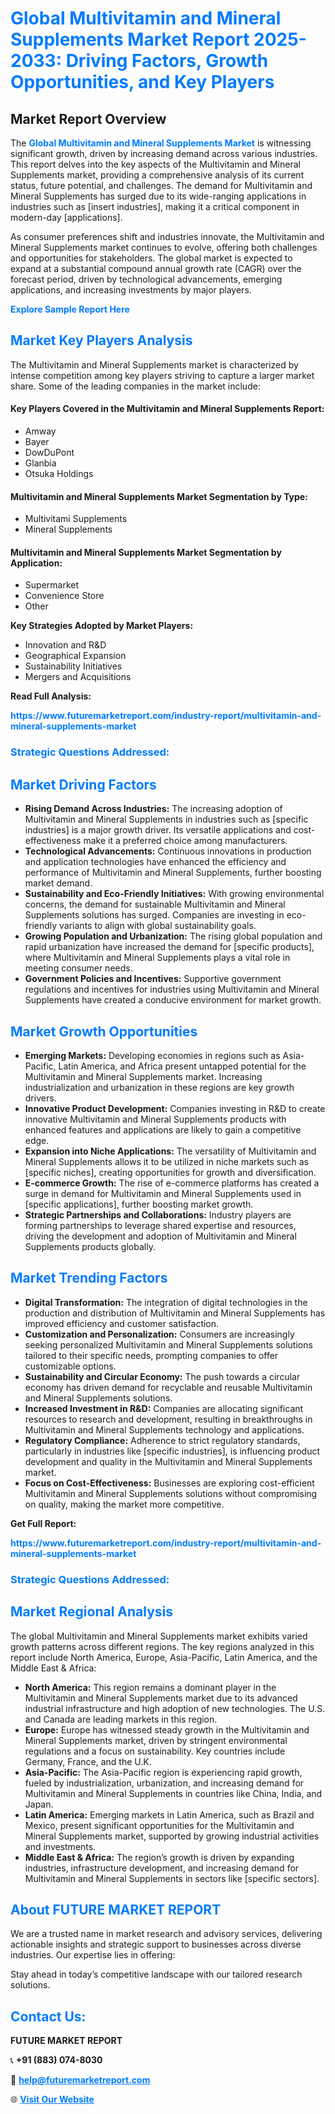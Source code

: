 <h1 style="color: #007BFF;">Global Multivitamin and Mineral Supplements Market Report 2025-2033: Driving Factors, Growth Opportunities, and Key Players</h1>

<section id="overview">
<h2>Market Report Overview</h2>
<p>The <a href="https://www.futuremarketreport.com/industry-report/multivitamin-and-mineral-supplements-market" style="color: #007BFF; text-decoration: none;"><strong>Global Multivitamin and Mineral Supplements Market</strong></a> is witnessing significant growth, driven by increasing demand across various industries. This report delves into the key aspects of the Multivitamin and Mineral Supplements market, providing a comprehensive analysis of its current status, future potential, and challenges. The demand for Multivitamin and Mineral Supplements has surged due to its wide-ranging applications in industries such as [insert industries], making it a critical component in modern-day [applications].</p>
<p>As consumer preferences shift and industries innovate, the Multivitamin and Mineral Supplements market continues to evolve, offering both challenges and opportunities for stakeholders. The global market is expected to expand at a substantial compound annual growth rate (CAGR) over the forecast period, driven by technological advancements, emerging applications, and increasing investments by major players.</p>
</section>

<section id="overview">
<p><a href="https://www.futuremarketreport.com/request-sample/reportId=84836" style="color: #007BFF; text-decoration: none;"><strong>Explore Sample Report Here</strong></a></p>
</section>

<section id="key-players">
<h2 style="color: #007BFF;">Market Key Players Analysis</h2>
<p>The Multivitamin and Mineral Supplements market is characterized by intense competition among key players striving to capture a larger market share. Some of the leading companies in the market include:</p>
<h4>Key Players Covered in the Multivitamin and Mineral Supplements Report:</h4>
<ul><li>Amway</li><li>Bayer</li><li>DowDuPont</li><li>Glanbia</li><li>Otsuka Holdings</li></ul>
<h4>Multivitamin and Mineral Supplements Market Segmentation by Type:</h4>
<ul><li>Multivitami Supplements</li><li>Mineral Supplements</li></ul>

<h4>Multivitamin and Mineral Supplements Market Segmentation by Application:</h4>
<ul><li>Supermarket</li><li>Convenience Store</li><li>Other</li></ul>
<p><strong>Key Strategies Adopted by Market Players:</strong></p>
<ul>
<li>Innovation and R&D</li>
<li>Geographical Expansion</li>
<li>Sustainability Initiatives</li>
<li>Mergers and Acquisitions</li>
</ul>
</section>

<section>
<p><strong>Read Full Analysis: </strong></p><a href="https://www.futuremarketreport.com/industry-report/multivitamin-and-mineral-supplements-market" style="color: #007BFF; text-decoration: none;"><strong>https://www.futuremarketreport.com/industry-report/multivitamin-and-mineral-supplements-market</strong></a>
<h3 style="color: #007BFF;">Strategic Questions Addressed:</h3>
</section>

<section id="driving-factors">
<h2 style="color: #007BFF;">Market Driving Factors</h2>
<ul>
<li><strong>Rising Demand Across Industries:</strong> The increasing adoption of Multivitamin and Mineral Supplements in industries such as [specific industries] is a major growth driver. Its versatile applications and cost-effectiveness make it a preferred choice among manufacturers.</li>
<li><strong>Technological Advancements:</strong> Continuous innovations in production and application technologies have enhanced the efficiency and performance of Multivitamin and Mineral Supplements, further boosting market demand.</li>
<li><strong>Sustainability and Eco-Friendly Initiatives:</strong> With growing environmental concerns, the demand for sustainable Multivitamin and Mineral Supplements solutions has surged. Companies are investing in eco-friendly variants to align with global sustainability goals.</li>
<li><strong>Growing Population and Urbanization:</strong> The rising global population and rapid urbanization have increased the demand for [specific products], where Multivitamin and Mineral Supplements plays a vital role in meeting consumer needs.</li>
<li><strong>Government Policies and Incentives:</strong> Supportive government regulations and incentives for industries using Multivitamin and Mineral Supplements have created a conducive environment for market growth.</li>
</ul>
</section>

<section id="growth-opportunities">
<h2 style="color: #007BFF;">Market Growth Opportunities</h2>
<ul>
<li><strong>Emerging Markets:</strong> Developing economies in regions such as Asia-Pacific, Latin America, and Africa present untapped potential for the Multivitamin and Mineral Supplements market. Increasing industrialization and urbanization in these regions are key growth drivers.</li>
<li><strong>Innovative Product Development:</strong> Companies investing in R&D to create innovative Multivitamin and Mineral Supplements products with enhanced features and applications are likely to gain a competitive edge.</li>
<li><strong>Expansion into Niche Applications:</strong> The versatility of Multivitamin and Mineral Supplements allows it to be utilized in niche markets such as [specific niches], creating opportunities for growth and diversification.</li>
<li><strong>E-commerce Growth:</strong> The rise of e-commerce platforms has created a surge in demand for Multivitamin and Mineral Supplements used in [specific applications], further boosting market growth.</li>
<li><strong>Strategic Partnerships and Collaborations:</strong> Industry players are forming partnerships to leverage shared expertise and resources, driving the development and adoption of Multivitamin and Mineral Supplements products globally.</li>
</ul>
</section>

<section id="trending-factors">
<h2 style="color: #007BFF;">Market Trending Factors</h2>
<ul>
<li><strong>Digital Transformation:</strong> The integration of digital technologies in the production and distribution of Multivitamin and Mineral Supplements has improved efficiency and customer satisfaction.</li>
<li><strong>Customization and Personalization:</strong> Consumers are increasingly seeking personalized Multivitamin and Mineral Supplements solutions tailored to their specific needs, prompting companies to offer customizable options.</li>
<li><strong>Sustainability and Circular Economy:</strong> The push towards a circular economy has driven demand for recyclable and reusable Multivitamin and Mineral Supplements solutions.</li>
<li><strong>Increased Investment in R&D:</strong> Companies are allocating significant resources to research and development, resulting in breakthroughs in Multivitamin and Mineral Supplements technology and applications.</li>
<li><strong>Regulatory Compliance:</strong> Adherence to strict regulatory standards, particularly in industries like [specific industries], is influencing product development and quality in the Multivitamin and Mineral Supplements market.</li>
<li><strong>Focus on Cost-Effectiveness:</strong> Businesses are exploring cost-efficient Multivitamin and Mineral Supplements solutions without compromising on quality, making the market more competitive.</li>
</ul>
</section>

<section>
<p><strong>Get Full Report: </strong></p><a href="https://www.futuremarketreport.com/industry-report/multivitamin-and-mineral-supplements-market" style="color: #007BFF; text-decoration: none;"><strong>https://www.futuremarketreport.com/industry-report/multivitamin-and-mineral-supplements-market</strong></a>
<h3 style="color: #007BFF;">Strategic Questions Addressed:</h3>
</section>


<section id="regional-analysis">
<h2 style="color: #007BFF;">Market Regional Analysis</h2>
<p>The global Multivitamin and Mineral Supplements market exhibits varied growth patterns across different regions. The key regions analyzed in this report include North America, Europe, Asia-Pacific, Latin America, and the Middle East & Africa:</p>
<ul>
<li><strong>North America:</strong> This region remains a dominant player in the Multivitamin and Mineral Supplements market due to its advanced industrial infrastructure and high adoption of new technologies. The U.S. and Canada are leading markets in this region.</li>
<li><strong>Europe:</strong> Europe has witnessed steady growth in the Multivitamin and Mineral Supplements market, driven by stringent environmental regulations and a focus on sustainability. Key countries include Germany, France, and the U.K.</li>
<li><strong>Asia-Pacific:</strong> The Asia-Pacific region is experiencing rapid growth, fueled by industrialization, urbanization, and increasing demand for Multivitamin and Mineral Supplements in countries like China, India, and Japan.</li>
<li><strong>Latin America:</strong> Emerging markets in Latin America, such as Brazil and Mexico, present significant opportunities for the Multivitamin and Mineral Supplements market, supported by growing industrial activities and investments.</li>
<li><strong>Middle East & Africa:</strong> The region’s growth is driven by expanding industries, infrastructure development, and increasing demand for Multivitamin and Mineral Supplements in sectors like [specific sectors].</li>
</ul>
</section>

<footer>
<h2 style="color: #007BFF;">About FUTURE MARKET REPORT</h2>
<p>We are a trusted name in market research and advisory services, delivering actionable insights and strategic support to businesses across diverse industries. Our expertise lies in offering:</p>

<p>Stay ahead in today’s competitive landscape with our tailored research solutions.</p>

<h2 style="color: #007BFF;">Contact Us:</h2>
<p><strong>FUTURE MARKET REPORT</strong></p>
<p>📞 <strong>+91 (883) 074-8030</strong></p>
<p>📧 <strong><a href="mailto:help@futuremarketreport.com" style="color: #007BFF;">help@futuremarketreport.com</a></strong></p>
<p>🌐 <strong><a href="https://www.futuremarketreport.com/" style="color: #007BFF;">Visit Our Website</a></strong></p>
</footer>